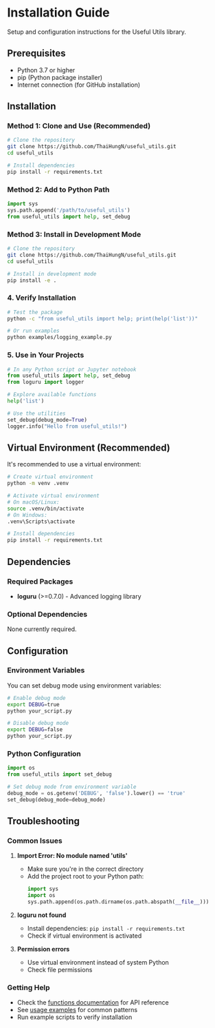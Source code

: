 # Installation Guide

Setup and configuration instructions for the Useful Utils library.

## Prerequisites

- Python 3.7 or higher
- pip (Python package installer)
- Internet connection (for GitHub installation)

## Installation

### Method 1: Clone and Use (Recommended)

```bash
# Clone the repository
git clone https://github.com/ThaiHungN/useful_utils.git
cd useful_utils

# Install dependencies
pip install -r requirements.txt
```

### Method 2: Add to Python Path

```python
import sys
sys.path.append('/path/to/useful_utils')
from useful_utils import help, set_debug
```

### Method 3: Install in Development Mode

```bash
# Clone the repository
git clone https://github.com/ThaiHungN/useful_utils.git
cd useful_utils

# Install in development mode
pip install -e .
```

### 4. Verify Installation

```bash
# Test the package
python -c "from useful_utils import help; print(help('list'))"

# Or run examples
python examples/logging_example.py
```

### 5. Use in Your Projects

```python
# In any Python script or Jupyter notebook
from useful_utils import help, set_debug
from loguru import logger

# Explore available functions
help('list')

# Use the utilities
set_debug(debug_mode=True)
logger.info("Hello from useful_utils!")
```

## Virtual Environment (Recommended)

It's recommended to use a virtual environment:

```bash
# Create virtual environment
python -m venv .venv

# Activate virtual environment
# On macOS/Linux:
source .venv/bin/activate
# On Windows:
.venv\Scripts\activate

# Install dependencies
pip install -r requirements.txt
```

## Dependencies

### Required Packages

- **loguru** (>=0.7.0) - Advanced logging library

### Optional Dependencies

None currently required.

## Configuration

### Environment Variables

You can set debug mode using environment variables:

```bash
# Enable debug mode
export DEBUG=true
python your_script.py

# Disable debug mode
export DEBUG=false
python your_script.py
```

### Python Configuration

```python
import os
from useful_utils import set_debug

# Set debug mode from environment variable
debug_mode = os.getenv('DEBUG', 'false').lower() == 'true'
set_debug(debug_mode=debug_mode)
```

## Troubleshooting

### Common Issues

1. **Import Error: No module named 'utils'**
   - Make sure you're in the correct directory
   - Add the project root to your Python path:
     ```python
     import sys
     import os
     sys.path.append(os.path.dirname(os.path.abspath(__file__)))
     ```

2. **loguru not found**
   - Install dependencies: `pip install -r requirements.txt`
   - Check if virtual environment is activated

3. **Permission errors**
   - Use virtual environment instead of system Python
   - Check file permissions

### Getting Help

- Check the [functions documentation](functions.md) for API reference
- See [usage examples](examples.md) for common patterns
- Run example scripts to verify installation 